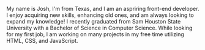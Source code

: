 My name is Josh, I'm from Texas, and I am an aspriring front-end developer. I enjoy acquiring new skills, enhancing old ones, and am always looking to expand my knowledge! I recently graduated from Sam Houston State University with a Bachelor of Science in Computer Science. While looking for my first job, I am working on many projects in my free time utilizing HTML, CSS, and JavaScript. 
